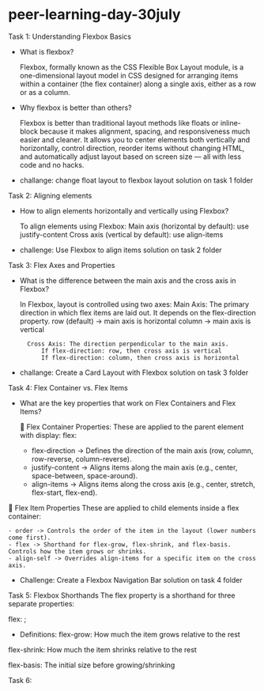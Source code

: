 # peer-learning-day-30july
Task 1: Understanding Flexbox Basics
- What is flexbox?

    Flexbox, formally known as the CSS Flexible Box Layout module, is a one-dimensional layout model in CSS designed for arranging items within a container (the flex container) along a single axis, either as a row or as a column. 

- Why flexbox is better than others?

    Flexbox is better than traditional layout methods like floats or inline-block because it makes alignment, spacing, and responsiveness much easier and cleaner. It allows you to center elements both vertically and horizontally, control direction, reorder items without changing HTML, and automatically adjust layout based on screen size — all with less code and no hacks.

- challange: change float layout to flexbox layout
    solution on task 1 folder


Task 2: Aligning elements
- How to align elements horizontally and vertically  using Flexbox?

    To align elements using Flexbox:
        Main axis (horizontal by default): use justify-content
        Cross axis (vertical by default): use align-items

- challenge: Use Flexbox to align items
    solution on task 2 folder


Task 3: Flex Axes and Properties
- What is the difference between the main axis and the cross axis in Flexbox?

    In Flexbox, layout is controlled using two axes:
        Main Axis: The primary direction in which flex items are laid out.
            It depends on the flex-direction property.
            row (default) → main axis is horizontal
            column → main axis is vertical

        Cross Axis: The direction perpendicular to the main axis.
            If flex-direction: row, then cross axis is vertical
            If flex-direction: column, then cross axis is horizontal

- challange: Create a Card Layout with Flexbox
    solution on task 3 folder


Task 4: Flex Container vs. Flex Items
- What are the key properties that work on Flex Containers and Flex Items?

    🔸 Flex Container Properties:
These are applied to the parent element with display: flex:

    - flex-direction -> Defines the direction of the main axis (row, column, row-reverse, column-reverse).
    - justify-content -> Aligns items along the main axis (e.g., center, space-between, space-around).
    - align-items -> Aligns items along the cross axis (e.g., center, stretch, flex-start, flex-end).

🔸 Flex Item Properties
These are applied to child elements inside a flex container:

    - order -> Controls the order of the item in the layout (lower numbers come first).
    - flex -> Shorthand for flex-grow, flex-shrink, and flex-basis. Controls how the item grows or shrinks.
    - align-self -> Overrides align-items for a specific item on the cross axis.

- Challenge: Create a Flexbox Navigation Bar
     solution on task 4 folder


Task 5: Flexbox Shorthands
    The flex property is a shorthand for three separate properties:

flex: <flex-grow> <flex-shrink> <flex-basis>;
- Definitions:
flex-grow: How much the item grows relative to the rest

flex-shrink: How much the item shrinks relative to the rest

flex-basis: The initial size before growing/shrinking

Task 6: